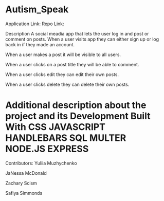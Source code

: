 # Autism_Speak
Application Link:
Repo Link: 

Description
A social meadia app that lets the user log in and post or comment on posts.
When a user visits app they can either sign up or log back in if they made an account.

When a user makes a post it will be visible to all users.

When a user clicks on a post title they will be able to comment.

When a user clicks edit they can edit their own posts.

When a user clicks delete they can delete their own posts.

Additional description about the project and its Development
Built With
CSS
JAVASCRIPT
HANDLEBARS
SQL
MULTER
NODE.JS
EXPRESS
=======

Contributors:
Yuliia Muzhychenko

JaNessa McDonald

Zachary Scism

Safiya Simmonds